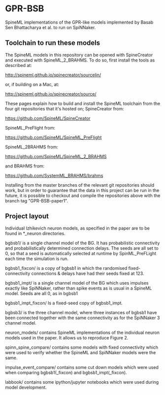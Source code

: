 # GPR-BSB

SpineML implementations of the GPR-like models implemented by Basab Sen
Bhattacharya et al. to run on SpiNNaker.

## Toolchain to run these models

The SpineML models in this repository can be opened with SpineCreator
and executed with SpineML_2_BRAHMS. To do so, first install the tools
as described at:

http://spineml.github.io/spinecreator/sourcelin/

or, if building on a Mac, at:

http://spineml.github.io/spinecreator/source/

These pages explain how to build and install the SpineML toolchain
from the four git repositories that it's hosted on; SpineCreator from:

https://github.com/SpineML/SpineCreator

SpineML_PreFlight from:

https://github.com/SpineML/SpineML_PreFlight

SpineML_2BRAHMS from:

https://github.com/SpineML/SpineML_2_BRAHMS

and BRAHMS from:

https://github.com/SystemML_BRAHMS/brahms

Installing from the master branches of the relevant git repositories
should work, but in order to guarantee that the data in this project
can be run in the future, it is possible to checkout and compile the repositories
above with the branch tag "GPR-BSB-paper1".

## Project layout

Individual Izhikevich neuron models, as specified in the paper are to be
found in *_neuron directories.

bgbsb1/ is a single channel model of the BG. It has probabilistic
connectivity and probabilistically determined connection delays. The
seeds are all set to 0, so that a seed is automatically selected at
runtime by SpinML_PreFLight each time the simulation is run.

bgbsb1_fixcon/ is a copy of bgbsb1 in which the randomised
fixed-connectivity connections & delays have had their seeds fixed at
123.

bgbsb1_impt/ is a single channel model of the BG which uses impulses
exactly like SpiNNaker, rather than spike events as is usual in a
SpineML model. Seeds are all 0, as in bgbsb1

bgbsb1_impt_fixcon/ Is a fixed-seed copy of bgbsb1_impt.

bgbsb3/ is the three channel model, where three instances of bgbsb1
have been connected together with the same connectivity as for the
SpiNNaker 3 channel model.

neuron_models/ contains SpineML implementations of the individual
neuron models used in the paper. It allows us to reproduce Figure 2.

spinn_spine_compare/ contains some models with fixed connectivity
which were used to verify whether the SpineML and SpiNNaker models
were the same.

impulse_event_compare/ contains some cut down models which were used
when comparing bgbsb1(_fixcon) and bgbsb1_impt(_fixcon).

labbook/ contains some ipython/jupyter notebooks which were used
during model development.
